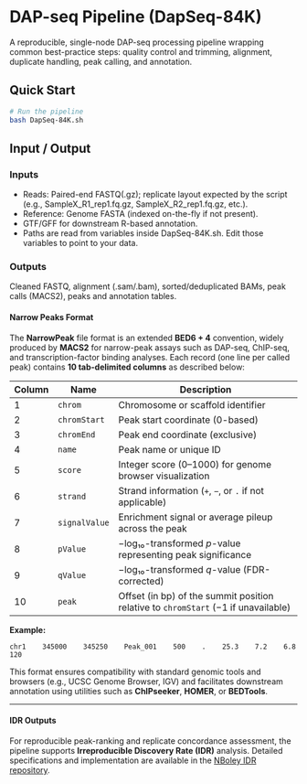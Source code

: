 # DAP-seq Pipeline (DapSeq-84K)

A reproducible, single-node DAP-seq processing pipeline wrapping common best-practice steps:
quality control and trimming, alignment, duplicate handling, peak calling, and annotation.

## Quick Start

```bash
# Run the pipeline
bash DapSeq-84K.sh
```


## Input / Output
### Inputs
- Reads: Paired-end FASTQ(.gz); replicate layout expected by the script (e.g., SampleX_R1_rep1.fq.gz, SampleX_R2_rep1.fq.gz, etc.).
- Reference: Genome FASTA (indexed on-the-fly if not present).
- GTF/GFF for downstream R-based annotation.
- Paths are read from variables inside DapSeq-84K.sh. Edit those variables to point to your data.


### Outputs
Cleaned FASTQ, alignment (.sam/.bam), sorted/deduplicated BAMs, peak calls (MACS2), peaks and annotation tables.

#### Narrow Peaks Format

The **NarrowPeak** file format is an extended **BED6 + 4** convention, widely produced by **MACS2** for narrow-peak assays such as DAP-seq, ChIP-seq, and transcription-factor binding analyses.
Each record (one line per called peak) contains **10 tab-delimited columns** as described below:

| **Column** | **Name**      | **Description**                                                                    |
| ---------- | ------------- | ---------------------------------------------------------------------------------- |
| 1          | `chrom`       | Chromosome or scaffold identifier                                                  |
| 2          | `chromStart`  | Peak start coordinate (0-based)                                                    |
| 3          | `chromEnd`    | Peak end coordinate (exclusive)                                                    |
| 4          | `name`        | Peak name or unique ID                                                             |
| 5          | `score`       | Integer score (0–1000) for genome browser visualization                            |
| 6          | `strand`      | Strand information (`+`, `−`, or `.` if not applicable)                            |
| 7          | `signalValue` | Enrichment signal or average pileup across the peak                                |
| 8          | `pValue`      | −log₁₀-transformed *p*-value representing peak significance                        |
| 9          | `qValue`      | −log₁₀-transformed *q*-value (FDR-corrected)                                       |
| 10         | `peak`        | Offset (in bp) of the summit position relative to `chromStart` (−1 if unavailable) |

**Example:**

```text
chr1    345000    345250    Peak_001    500    .    25.3    7.2    6.8    120
```

This format ensures compatibility with standard genomic tools and browsers (e.g., UCSC Genome Browser, IGV) and facilitates downstream annotation using utilities such as **ChIPseeker**, **HOMER**, or **BEDTools**.

---

#### IDR Outputs

For reproducible peak-ranking and replicate concordance assessment, the pipeline supports **Irreproducible Discovery Rate (IDR)** analysis.
Detailed specifications and implementation are available in the [NBoley IDR repository](https://github.com/nboley/idr).
